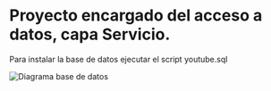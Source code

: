 # Proyecto encargado del acceso a datos, capa Servicio.

Para instalar la base de datos ejecutar el script youtube.sql

![Diagrama base de datos](https://github.com/ipartek/java_2018_0508/blob/adrianGarcia/youtube/service/youtube_diagrama.PNG)